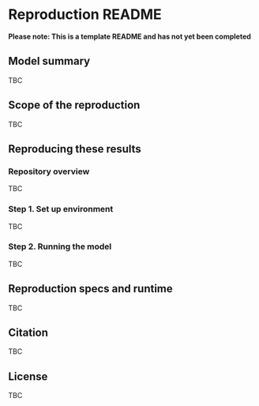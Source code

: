 # Reproduction README

<!-- TODO: Remove this warning once filled out README -->
**Please note: This is a template README and has not yet been completed**

<!-- TODO: Fill out the README -->
## Model summary

TBC

## Scope of the reproduction

TBC

## Reproducing these results

### Repository overview

TBC

### Step 1. Set up environment

TBC

### Step 2. Running the model

TBC

## Reproduction specs and runtime

TBC

## Citation

TBC

## License

TBC